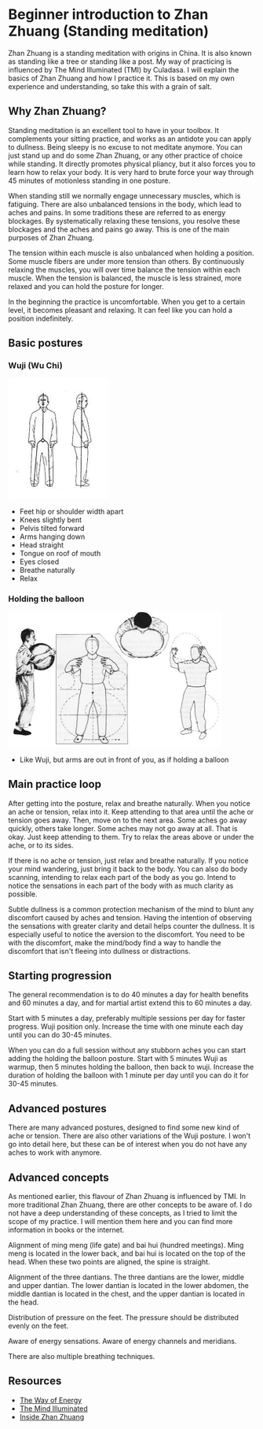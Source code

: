 # Beginner introduction to Zhan Zhuang (Standing meditation)

Zhan Zhuang is a standing meditation with origins in China. It is also known as standing like a tree or standing like a post. My way of practicing is influenced by The Mind Illuminated (TMI) by Culadasa. I will explain the basics of Zhan Zhuang and how I practice it. This is based on my own experience and understanding, so take this with a grain of salt.

## Why Zhan Zhuang?

Standing meditation is an excellent tool to have in your toolbox. It complements your sitting practice, and works as an antidote you can apply to dullness. Being sleepy is no excuse to not meditate anymore. You can just stand up and do some Zhan Zhuang, or any other practice of choice while standing. It directly promotes physical pliancy, but it also forces you to learn how to relax your body. It is very hard to brute force your way through 45 minutes of motionless standing in one posture.

When standing still we normally engage unnecessary muscles, which is fatiguing. There are also unbalanced tensions in the body, which lead to aches and pains. In some traditions these are referred to as energy blockages. By systematically relaxing these tensions, you resolve these blockages and the aches and pains go away. This is one of the main purposes of Zhan Zhuang.

The tension within each muscle is also unbalanced when holding a position. Some muscle fibers are under more tension than others. By continuously relaxing the muscles, you will over time balance the tension within each muscle. When the tension is balanced, the muscle is less strained, more relaxed and you can hold the posture for longer.

In the beginning the practice is uncomfortable. When you get to a certain level, it becomes pleasant and relaxing. It can feel like you can hold a position indefinitely.

## Basic postures

### Wuji (Wu Chi)

![Alt text](wuji.jpeg)

- Feet hip or shoulder width apart
- Knees slightly bent
- Pelvis tilted forward
- Arms hanging down
- Head straight
- Tongue on roof of mouth
- Eyes closed
- Breathe naturally
- Relax

### Holding the balloon

![Alt text](holdingthebaloon.jpeg)

- Like Wuji, but arms are out in front of you, as if holding a balloon

## Main practice loop

After getting into the posture, relax and breathe naturally. When you notice an ache or tension, relax into it. Keep attending to that area until the ache or tension goes away. Then, move on to the next area. Some aches go away quickly, others take longer. Some aches may not go away at all. That is okay. Just keep attending to them. Try to relax the areas above or under the ache, or to its sides.

If there is no ache or tension, just relax and breathe naturally. If you notice your mind wandering, just bring it back to the body. You can also do body scanning, intending to relax each part of the body as you go. Intend to notice the sensations in each part of the body with as much clarity as possible.

Subtle dullness is a common protection mechanism of the mind to blunt any discomfort caused by aches and tension. Having the intention of observing the sensations with greater clarity and detail helps counter the dullness. It is especially useful to notice the aversion to the discomfort. You need to be with the discomfort, make the mind/body find a way to handle the discomfort that isn't fleeing into dullness or distractions.

## Starting progression

The general recommendation is to do 40 minutes a day for health benefits and 60 minutes a day, and for martial artist extend this to 60 minutes a day.

Start with 5 minutes a day, preferably multiple sessions per day for faster progress. Wuji position only. Increase the time with one minute each day until you can do 30-45 minutes.

When you can do a full session without any stubborn aches you can start adding the holding the balloon posture. Start with 5 minutes Wuji as warmup, then 5 minutes holding the balloon, then back to wuji. Increase the duration of holding the balloon with 1 minute per day until you can do it for 30-45 minutes.

## Advanced postures

There are many advanced postures, designed to find some new kind of ache or tension. There are also other variations of the Wuji posture. I won't go into detail here, but these can be of interest when you do not have any aches to work with anymore.

## Advanced concepts

As mentioned earlier, this flavour of Zhan Zhuang is influenced by TMI. In more traditional Zhan Zhuang, there are other concepts to be aware of. I do not have a deep understanding of these concepts, as I tried to limit the scope of my practice. I will mention them here and you can find more information in books or the internet.

Alignment of ming meng (life gate) and bai hui (hundred meetings). Ming meng is located in the lower back, and bai hui is located on the top of the head. When these two points are aligned, the spine is straight.

Alignment of the three dantians. The three dantians are the lower, middle and upper dantian. The lower dantian is located in the lower abdomen, the middle dantian is located in the chest, and the upper dantian is located in the head.

Distribution of pressure on the feet. The pressure should be distributed evenly on the feet.

Aware of energy sensations. Aware of energy channels and meridians.

There are also multiple breathing techniques.

## Resources

- [The Way of Energy](https://www.amazon.com/Way-Energy-Mastering-Internal-Strength/dp/0671736450)
- [The Mind Illuminated](https://www.amazon.com/Mind-Illuminated-Meditation-Integrating-Mindfulness/dp/1501156985)
- [Inside Zhan Zhuang](https://www.amazon.com/Inside-Zhan-Zhuang-Mark-Cohen/dp/0988317885)
